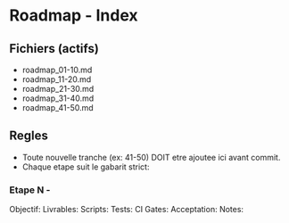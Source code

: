 # Roadmap - Index

## Fichiers (actifs)
- roadmap_01-10.md
- roadmap_11-20.md
- roadmap_21-30.md
- roadmap_31-40.md
- roadmap_41-50.md

## Regles
- Toute nouvelle tranche (ex: 41-50) DOIT etre ajoutee ici avant commit.
- Chaque etape suit le gabarit strict:

### Etape N - <Titre>
Objectif:
Livrables:
Scripts:
Tests:
CI Gates:
Acceptation:
Notes:
